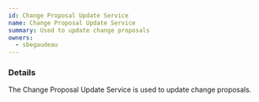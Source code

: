 ```yaml
---
id: Change Proposal Update Service
name: Change Proposal Update Service
summary: Used to update change proposals
owners:
  - sbegaudeau
---
```


### Details

The Change Proposal Update Service is used to update change proposals.

<NodeGraph />
